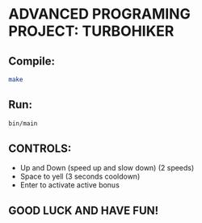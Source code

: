 # ADVANCED PROGRAMING PROJECT: TURBOHIKER

## Compile:
```bash
make
```

## Run:
```bash
bin/main
```

## CONTROLS:
- Up and Down (speed up and slow down) (2 speeds)
- Space to yell (3 seconds cooldown)
- Enter to activate active bonus


## GOOD LUCK AND HAVE FUN!

